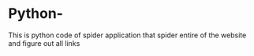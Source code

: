 # Python-
This is python code of spider application that spider entire of the website and figure out all links 
